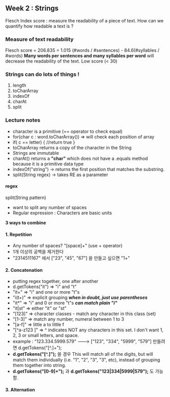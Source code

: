 ﻿## Week 2 : Strings 
Flesch Index score : measure the readability of a piece of text. 
How can we quantify how readable a text is ? 

### Measure of text readability 
Flesch score = 206.835 = 1.015 (#words / #sentences) - 84.6(#syllables / #words)
**Many words per sentences and many syllables per word** will decrease the readability of the text.
Low score (< 30) 

### Strings can do lots of things ! 
1. length 
2. toCharArray
3. indexOf 
4. charAt 
5. split 

### Lecture notes
* character is a primitive (== operator to check equal)
* for(char c : word.toCharArray()) => will check each position of array
* if( c == letter) { //return true }
* toCharArray returns a copy of the character in the String 
* Strings are immutable
* charAt() returns a **"char"** which does not have a .equals method because it is a primitive data type
* indexOf("string") -> returns the first position that matches the substring.
* split(String regex) -> takes RE as a parameter

#### regex 
split(String pattern)
* want to split any number of spaces
* Regular expression : Characters are basic units 

**3 ways to combine**

#### 1. Repetition 
* Any number of spaces? "[space]+" (use + operator)
* 1개 이상의 공백을 제거한다 
* "2314511167" 에서 ["23", "45", "67"] 을 만들고 싶으면 "1+"

#### 2. Concatenation
* putting regex together, one after another 
* d.getTokens("it") => "i" and "t"
* "it+" => "i" and one or more "t"s
* "i(t+)" => explicit grouping ***when in doubt, just use parentheses***
* "it*" => "i" and 0 or more "t"s ***can match plain "i"***
* "it|st" => either "it" or "st"
* "[123]" => character classes - match any character in this class (set)
* "[1-3]" => match any number, numeral between 1 to 3 
* "[a-f]" => little a to little f
* "[^a-z123 ]" => ^ indicates NOT any characters in this set. I don't want 1, 2, 3 or small letters, and space. 
* example : "123.334.5999.579" ---> ["123", "334", "5999", "579"] 만들려면 d.getTokens("[^.]+");
* **d.getTokens("[^.]");** 쓸 경우 This will match all of the digits, but will match them individually (i.e. "1", "2", "3", "3", etc), instead of grouping them together into string.
* **d.getTokens("[0-9]+");** 과 **d.getTokens("123|334|5999|579");** 도 가능함. 

#### 3. Alternation






